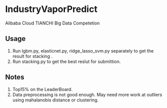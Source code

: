 # IndustryVaporPredict
Alibaba Cloud TIANCHI Big Data Competetion
## Usage
1. Run lgbm.py, elasticnet.py, ridge_lasso_svm.py separately to get the result for stacking . 
2. Run stacking.py to get the best reslut for submittion.
## Notes
1. Top15% on the LeaderBoard.
2. Data preprocessing is not good enough. May need more work at outliers using mahalanobis distance or clustering. 
